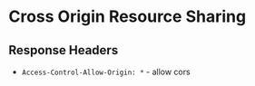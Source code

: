 # Cross Origin Resource Sharing

## Response Headers

- `Access-Control-Allow-Origin: *` - allow cors
